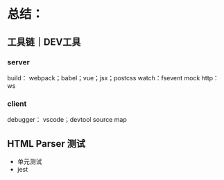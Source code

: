 # 总结：
## 工具链｜DEV工具
### server
build： webpack；babel；vue；jsx；postcss
watch：fsevent
mock
http：ws
### client
debugger： vscode；devtool
source map
## HTML Parser 测试
- 单元测试
- jest
